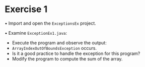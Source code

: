 # Exercise 1
• Import and open the `ExceptionsEx` project.

• Examine `ExceptionEx1.java`: 
- Execute the program and observe the output: 
- `ArrayIndexOutOfBoundsException` occurs.
- Is it a good practice to handle the exception for this program?
- Modify the program to compute the sum of the array.